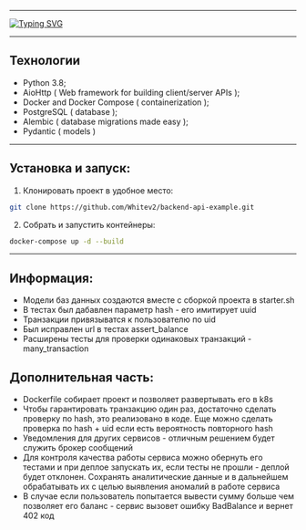 <hr/>

[![Typing SVG](https://readme-typing-svg.herokuapp.com?font=Fira+Code&size=40&pause=1000&color=373737&background=91C5F4&center=true&vCenter=true&multiline=true&width=1080&height=80&lines=WALLET+TEST+API)](https://git.io/typing-svg)
<hr/>

## Технологии
- Python 3.8;
- AioHttp ( Web framework for building client/server APIs );
- Docker and Docker Compose ( containerization );
- PostgreSQL ( database );
- Alembic ( database migrations made easy );
- Pydantic ( models )

<hr/>

## Установка и запуск:

1. Клонировать проект в удобное место:

```sh
git clone https://github.com/Whitev2/backend-api-example.git
```

2. Собрать и запустить контейнеры:
```sh
docker-compose up -d --build
```
<hr/>

## Информация:

- Модели баз данных создаются вместе с сборкой проекта в starter.sh
- В тестах был дабавлен параметр hash - его имитирует uuid
- Транзакции привязыватся к пользователю по uid
- Был исправлен url в тестах assert_balance
- Расширены тесты для проверки одинаковых транзакций - many_transaction

## Дополнительная часть:

- Dockerfile собирает проект и позволяет развертывать его в k8s
- Чтобы гарантировать транзакцию один раз, достаточно сделать проверку по hash, это реализовано в коде. Еще можно сделать проверка по hash + uid если есть вероятность повторного hash
- Уведомления для других сервисов - отличным решением будет служить брокер сообщений
- Для контроля качества работы сервиса можно обернуть его тестами и при деплое запускать их, если тесты не прошли - деплой будет отклонен. Сохранять аналитические данные и в дальнейшем обрабатывать их с целью выявления аномалий в работе сервиса
- В случае если пользователь попытается вывести сумму больше чем позволяет его баланс - сервис вызовет ошибку BadBalance и вернет 402 код
